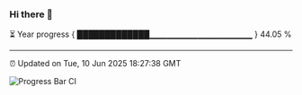 ### Hi there 👋

⏳ Year progress { █████████████▁▁▁▁▁▁▁▁▁▁▁▁▁▁▁▁▁ } 44.05 %

---

⏰ Updated on Tue, 10 Jun 2025 18:27:38 GMT

![Progress Bar CI](https://github.com/liununu/liununu/workflows/Progress%20Bar%20CI/badge.svg)

